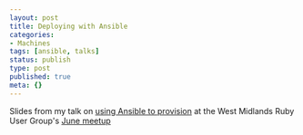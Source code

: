 ```yaml
---
layout: post
title: Deploying with Ansible
categories:
- Machines
tags: [ansible, talks]
status: publish
type: post
published: true
meta: {}
---
```

Slides from my talk on [using Ansible to provision](http://playground.skinofstars.com/talk-ansible) at the West Midlands Ruby User Group's [June meetup](http://www.meetup.com/West-Midlands-Ruby-User-Group-WMRUG/events/178990302/)
